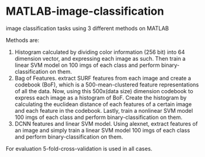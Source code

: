 # MATLAB-image-classification

image classification tasks using 3 different methods on MATLAB

Methods are:

1. Histogram calculated by dividing color information (256 bit) into 64 dimension vector, and expressing each image as such.
   Then  train a linear SVM model on 100 imgs of each class and perform binary-classification on them.
2. Bag of Features. extract SURF features from each image and create a codebook (BoF), which is a 500-mean-clustered feature representations of all the data.
   Now, using this 500x(data size) dimension codebook to express each image as a histogram of BoF.
   Create the histogram by calculating the euclidean distance of each features of a certain image and each feature in the codebook.
   Lastly, train a nonlinear SVM model 100 imgs of each class and perform binary-classification on them.
3. DCNN features and linear SVM model.
   Using alexnet, extract features of an image and simply train a linear SVM model 100 imgs of each class and perform binary-classification on them.

For evaluation 5-fold-cross-validation is used in all cases.
